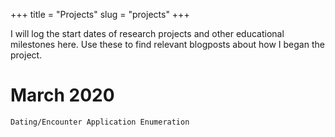 +++
title = "Projects"
slug = "projects"
+++

I will log the start dates of research projects and other educational milestones here. Use these to find relevant blogposts about how I began the project.

# March 2020
    Dating/Encounter Application Enumeration
